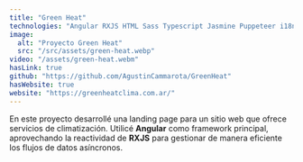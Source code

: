 ```yaml
---
title: "Green Heat"
technologies: "Angular RXJS HTML Sass Typescript Jasmine Puppeteer i18n SSR"
image:
  alt: "Proyecto Green Heat"
  src: "/src/assets/green-heat.webp"
video: "/assets/green-heat.webm"
hasLink: true
github: "https://github.com/AgustinCammarota/GreenHeat"
hasWebsite: true
website: "https://greenheatclima.com.ar/"
---
```

En este proyecto desarrollé una landing page para un sitio web que ofrece servicios de climatización. Utilicé **Angular** como framework principal, aprovechando la reactividad de **RXJS** para gestionar de manera eficiente los flujos de datos asíncronos.
